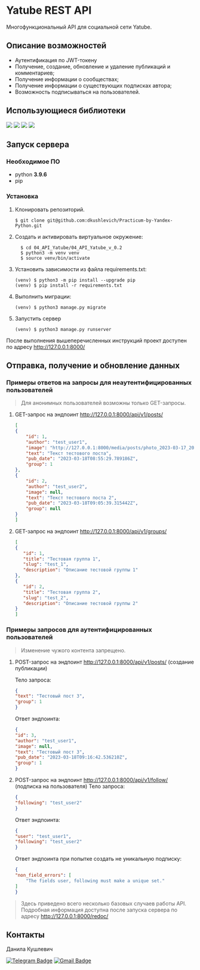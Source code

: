 # Yatube REST API 

Многофункциональный API для социальной сети Yatube.

## Описание возможностей
- Аутентификация по JWT-токену
- Получение, cоздание, обновление и удаление публикаций и комментариев;
- Получение информации о сообществах;
- Получение информации о существующих подписках автора;
- Возможность подписываться на пользователей.



## Использующиеся библиотеки
![](https://img.shields.io/badge/Django-3.2.16-blue)
![](https://img.shields.io/badge/Django_REST_framework-3.12.4-blue)
![](https://img.shields.io/badge/Djoser-2.1.0-blue)
![](https://img.shields.io/badge/Djangorestframework_simplejwt-4.7.2-blue)





## Запуск сервера
### Необходимое ПО

* python **3.9.6**
* pip

### Установка

1. Клонировать репозиторий.
   ```
   $ git clone git@github.com:dkushlevich/Practicum-by-Yandex-Python.git
   ```
2. Cоздать и активировать виртуальное окружение:
    ```
      $ cd 04_API_Yatube/04_API_Yatube_v_0.2
      $ python3 -m venv venv
      $ source venv/bin/activate
    ```

3. Установить зависимости из файла requirements.txt:
    ```
    (venv) $ python3 -m pip install --upgrade pip
    (venv) $ pip install -r requirements.txt
    ```

4. Выполнить миграции:
    ```
    (venv) $ python3 manage.py migrate
    ```
5. Запустить сервер
    ```
    (venv) $ python3 manage.py runserver
    ```
После выполнения вышеперечисленных инструкций проект доступен по адресу http://127.0.0.1:8000/

## Отправка, получение и обновление данных

### Примеры ответов на запросы для неаутентифицированных пользователей

> Для анонимных пользователей возможны только GET-запросы.

1. GET-запрос на эндпоинт http://127.0.0.1:8000/api/v1/posts/
    ```json
    [
    {
        "id": 1,
        "author": "test_user1",
        "image": "http://127.0.0.1:8000/media/posts/photo_2023-03-17_20.53.10.jpeg",
        "text": "Текст тестового поста",
        "pub_date": "2023-03-18T08:55:29.789186Z",
        "group": 1
    },
    {
        "id": 2,
        "author": "test_user2",
        "image": null,
        "text": "Текст тестового поста 2",
        "pub_date": "2023-03-18T09:05:39.315442Z",
        "group": null
    }
    ]
    ```
2. GET-запрос на эндпоинт http://127.0.0.1:8000/api/v1/groups/
     ```json
     [
    {
        "id": 1,
        "title": "Тестовая группа 1",
        "slug": "test_1",
        "description": "Описание тестовой группы 1"
    },
    {
        "id": 2,
        "title": "Тестовая группа 2",
        "slug": "test_2",
        "description": "Описание тестовой группы 2"
    }
    ]
     ```

### Примеры запросов для аутентифицированных пользователей

> Изменение чужого контента запрещено.

1. POST-запрос на эндпоинт http://127.0.0.1:8000/api/v1/posts/ (создание публикации)
   
    Тело запроса:
    ```json
    {
    "text": "Тестовый пост 3",
    "group": 1
    }
    ```
    Ответ эндпоинта:
    
    ```json
    {
    "id": 3,
    "author": "test_user1",
    "image": null,
    "text": "Тестовый пост 3",
    "pub_date": "2023-03-18T09:16:42.536210Z",
    "group": 1
    }
    ```
2. POST-запрос на эндпоинт http://127.0.0.1:8000/api/v1/follow/ (подписка на пользователя)
    Тело запроса:
    ```json
    {
    "following": "test_user2"
    }
    ```
    Ответ эндпоинта:
    ```json
    {
    "user": "test_user1",
    "following": "test_user2"
    }   
    ```
    Ответ эндпоинта при попытке создать не уникальную подписку:
    ```json
    {
    "non_field_errors": [
        "The fields user, following must make a unique set."
    ]
    }
    ```

> Здесь приведено всего несколько базовых случаев работы API.
> Подробная информация доступна после запуска сервера по адресу http://127.0.0.1:8000/redoc/
    


## Контакты

Данила Кушлевич

[![Telegram Badge](https://img.shields.io/badge/-dkushlevich-blue?style=social&logo=telegram&link=https://t.me/dkushlevich)](https://t.me/dkushlevich)
[![Gmail Badge](https://img.shields.io/badge/-dkushlevich@gmail.com-c14438?style=flat&logo=Gmail&logoColor=white&link=mailto:dkushlevich@gmail.com)](mailto:dkushlevich@gmail.com)
